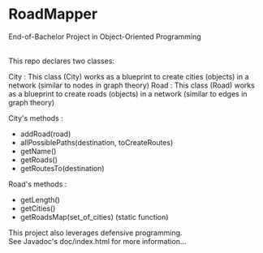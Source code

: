 # RoadMapper
End-of-Bachelor Project in Object-Oriented Programming <br /><br />

This repo declares two classes: <br />

City : This class (City) works as a blueprint to create cities (objects) in a network (similar to nodes in graph theory)
Road : This class (Road) works as a blueprint to create roads (objects) in a network (similar to edges in graph theory)

City's methods :

- addRoad(road)
- allPossiblePaths(destination, toCreateRoutes)
- getName()
- getRoads()
- getRoutesTo(destination)

Road's methods :

- getLength()
- getCities()
- getRoadsMap(set_of_cities) (static function)


This project also leverages defensive programming.<br />
See Javadoc's doc/index.html for more information...


